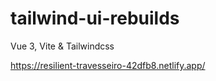 # tailwind-ui-rebuilds

Vue 3, Vite & Tailwindcss

https://resilient-travesseiro-42dfb8.netlify.app/
